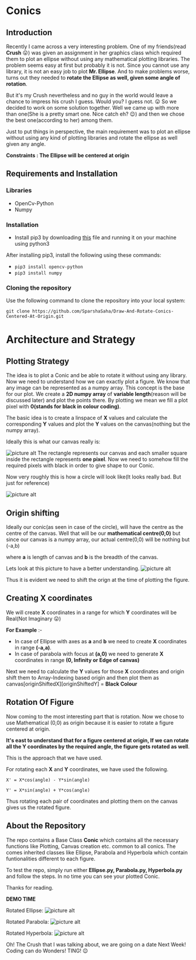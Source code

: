 # Conics

## Introduction
Recently I came across a very interesting problem. One of my friends(read **Crush** :stuck_out_tongue:) was given an assignment in her graphics class which required them to plot an ellipse without using any mathematical plotting libraries.
The problem seems easy at first but probably it is not. Since you cannot use any library, it is not an easy job to plot **Mr. Ellipse**.
And to make problems worse, turns out they needed to **rotate the Ellipse as well, given some angle of rotation**.

But it's my Crush nevertheless and no guy in the world would leave a chance to impress his crush I guess. Would you? I guess not. :stuck_out_tongue:
So we decided to work on some solution together. Well we came up with more than one(She is a pretty smart one. Nice catch eh? :wink:) and then we chose the best one(according to her) among them.

Just to put things in perspective, the main requirement was to plot an ellipse without using any kind of plotting libraries and 
rotate the ellipse as well given any angle.

**Constraints : The Ellipse will be centered at origin**

## Requirements and Installation
### Libraries
* OpenCv-Python
* Numpy

### Installation
* Install pip3 by downloading [this](https://bootstrap.pypa.io/get-pip.py) file and running it on your machine using python3

After installing pip3, install the following using these commands:
* `pip3 install opencv-python`
* `pip3 install numpy`

### Cloning the repository
Use the following command to clone the repository into your local system:

`git clone https://github.com/SparshaSaha/Draw-And-Rotate-Conics-Centered-At-Origin.git`

# Architecture and Strategy
## Plotting Strategy
The idea is to plot a Conic and be able to rotate it without using any library. Now we need to understand how we can exactly plot a figure. We know that any image can be represented as a numpy array. This concept is the base for our plot. We create a **2D numpy array** of **variable length**(reason will be discussed later) and plot the points there. By plotting we mean we fill a plot pixel with **0(stands for black in colour coding)**.

The basic idea is to create a linspace of **X** values and calculate the corresponding **Y** values and plot the **Y** values on the canvas(nothing but the numpy array).

Ideally this is what our canvas really is:

![picture alt](https://github.com/SparshaSaha/Draw-And-Rotate-Conics-Centered-At-Origin/blob/master/Images/CanvasEmpty.png)
The rectangle represents our canvas and each smaller square inside the rectangle represents **one pixel**.
Now we need to somehow fill the required pixels with black in order to give shape to our Conic.

Now very roughly this is how a circle will look like(It looks really bad. But just for reference)

![picture alt](https://github.com/SparshaSaha/Draw-And-Rotate-Conics-Centered-At-Origin/blob/master/Images/CanvasCircle.png)
## Origin shifting
Ideally our conic(as seen in case of the circle), will have the centre as the centre of the canvas. Well that will be our **mathematical centre(0,0)** but since our canvas is a numpy array, our actual centre(0,0) will be nothing but (-a,b)

where **a** is length of canvas and **b** is the breadth of the canvas.

Lets look at this picture to have a better understanding.
![picture alt](https://github.com/SparshaSaha/Draw-And-Rotate-Conics-Centered-At-Origin/blob/master/Images/CanvasIndexing.png)

Thus it is evident we need to shift the orign at the time of plotting the figure.

## Creating X coordinates
We will create **X** coordinates in a range for which **Y** coordinates will be Real(Not Imaginary :stuck_out_tongue:)

**For Example** :- 
* In case of Ellipse with axes as **a** and **b** we need to create **X** coordinates in range **(-a,a)**.
* In case of parabola with focus at **(a,0)** we need to generate **X** coordinates in range **(0, Infinity or Edge of canvas)**

Next we need to calculate the **Y** values for those **X** coordinates and origin shift them to Array-Indexing based origin and then plot them as canvas[originShiftedX][originShiftedY] = **Black Colour**

## Rotation Of Figure
Now coming to the most interesting part that is rotation. Now we chose to use Mathematical (0,0) as origin because it is easier to rotate a figure centered at origin.

**It's east to understand that for a figure centered at origin, If we can rotate all the Y coordinates by the required angle, the figure gets rotated as well**.

This is the approach that we have used.

For rotating each **X** and **Y** coordinates, we have used the following.

`X' = X*cos(angle) - Y*sin(angle)`

`Y' = X*sin(angle) + Y*cos(angle)`

Thus rotating each pair of coordinates and plotting them on the canvas gives us the rotated figure.

## About the Repository
The repo contains a Base Class **Conic** which contains all the necessary functions like Plotting, Canvas creation etc. common to all conics. The comes inherited classes like Ellipse, Parabola and Hyperbola which contain funtionalities different to each figure.

To test the repo, simply run either **Ellipse.py, Parabola.py, Hyperbola.py** and follow the steps. In no time you can see your plotted Conic.

Thanks for reading.

**DEMO TIME**

Rotated Ellipse:
![picture alt](https://github.com/SparshaSaha/Draw-And-Rotate-Conics-Centered-At-Origin/blob/master/Images/RotatedEllipse.png)

Rotated Parabola:
![picture alt](https://github.com/SparshaSaha/Draw-And-Rotate-Conics-Centered-At-Origin/blob/master/Images/RotatedParabola.png)

Rotated Hyperbola:
![picture alt](https://github.com/SparshaSaha/Draw-And-Rotate-Conics-Centered-At-Origin/blob/master/Images/RotatedHyperbola.png)

Oh! The Crush that I was talking about, we are going on a date Next Week! Coding can do Wonders! TING! :wink:
